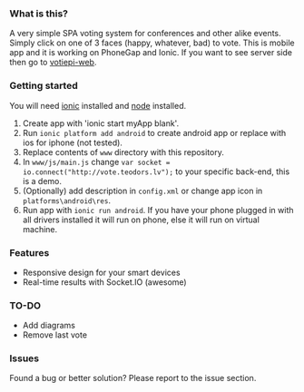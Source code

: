 ### What is this?
A very simple SPA voting system for conferences and other alike events. Simply click on one of 3 faces (happy, whatever, bad) to vote. This is mobile app and it is working on PhoneGap and Ionic. If you want to see server side then go to [votiepi-web](https://github.com/Teodors/votiepi-web).

### Getting started
You will need [ionic](http://ionicframework.com/) installed and [node](http://nodejs.org/) installed.
 1. Create app with 'ionic start myApp blank'. 
 2. Run `ionic platform add android` to create android app or replace with ios for iphone (not tested). 
 3. Replace contents of `www` directory with this repository.
 4. In `www/js/main.js` change `var socket = io.connect("http://vote.teodors.lv");` to your specific back-end, this is a demo.
 5. (Optionally) add description in `config.xml` or change app icon in `platforms\android\res`.
 6. Run app with `ionic run android`. If you have your phone plugged in with all drivers installed it will run on phone, else it will run on virtual machine.

### Features
 * Responsive design for your smart devices
 * Real-time results with Socket.IO (awesome)

### TO-DO
 * Add diagrams
 * Remove last vote

### Issues
Found a bug or better solution? Please report to the issue section.
